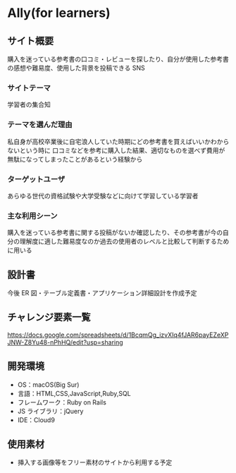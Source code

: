 # Ally(for learners)

## サイト概要

購入を迷っている参考書の口コミ・レビューを探したり、自分が使用した参考書の感想や難易度、使用した背景を投稿できる SNS

### サイトテーマ

学習者の集合知

### テーマを選んだ理由

私自身が高校卒業後に自宅浪人していた時期にどの参考書を買えばいいかわからないという時に
口コミなどを参考に購入した結果、適切なものを選べず費用が無駄になってしまったことがあるという経験から

### ターゲットユーザ

あらゆる世代の資格試験や大学受験などに向けて学習している学習者

### 主な利用シーン

購入を迷っている参考書に関する投稿がないか確認したり、その参考書が今の自分の理解度に適した難易度なのか過去の使用者のレベルと比較して判断するために用いる

## 設計書

今後 ER 図・テーブル定義書・アプリケーション詳細設計を作成予定

## チャレンジ要素一覧

<https://docs.google.com/spreadsheets/d/1BcqmQg_izvXIq4fJAR6payEZeXPJNW-Z8Yu48-nPhHQ/edit?usp=sharing>

## 開発環境

- OS：macOS(Big Sur)
- 言語：HTML,CSS,JavaScript,Ruby,SQL
- フレームワーク：Ruby on Rails
- JS ライブラリ：jQuery
- IDE：Cloud9

## 使用素材

- 挿入する画像等をフリー素材のサイトから利用する予定
